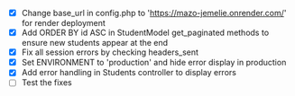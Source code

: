 - [x] Change base_url in config.php to 'https://mazo-jemelie.onrender.com/' for render deployment
- [x] Add ORDER BY id ASC in StudentModel get_paginated methods to ensure new students appear at the end
- [x] Fix all session errors by checking headers_sent
- [x] Set ENVIRONMENT to 'production' and hide error display in production
- [x] Add error handling in Students controller to display errors
- [ ] Test the fixes
